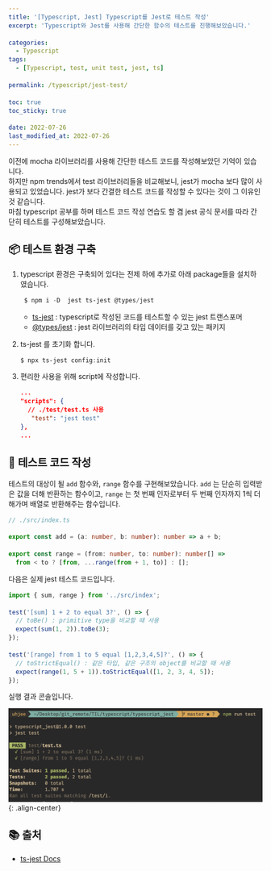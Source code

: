 ```yaml
---
title: '[Typescript, Jest] Typescript를 Jest로 테스트 작성'
excerpt: 'Typescript와 Jest를 사용해 간단한 함수의 테스트를 진행해보았습니다.'

categories:
  - Typescript
tags:
  - [Typescript, test, unit test, jest, ts]

permalink: /typescript/jest-test/

toc: true
toc_sticky: true

date: 2022-07-26
last_modified_at: 2022-07-26
---
```


이전에 mocha 라이브러리를 사용해 간단한 테스트 코드를 작성해보았던 기억이 있습니다.  
하지만 npm trends에서 test 라이브러리들을 비교해보니, jest가 mocha 보다 많이 사용되고 있었습니다.
jest가 보다 간결한 테스트 코드를 작성할 수 있다는 것이 그 이유인 것 같습니다.  
 마침 typescript 공부를 하며 테스트 코드 작성 연습도 할 겸 jest 공식 문서를 따라 간단히 테스트를 구성해보았습니다.

## 📦 테스트 환경 구축

1. typescript 환경은 구축되어 있다는 전제 하에 추가로 아래 package들을 설치하였습니다.

   ```powershell
    $ npm i -D  jest ts-jest @types/jest
   ```

   - <u>ts-jest</u> : typescript로 작성된 코드를 테스트할 수 있는 jest 트랜스포머
   - <u>@types/jest</u> : jest 라이브러리의 타입 데이터를 갖고 있는 패키지

2. ts-jest 를 초기화 합니다.

   ```powershell
   $ npx ts-jest config:init
   ```

3. 편리한 사용을 위해 script에 작성합니다.
   ```json
   ...
   "scripts": {
     // ./test/test.ts 사용
      "test": "jest test"
   },
   ...
   ```

## 📌 테스트 코드 작성

테스트의 대상이 될 `add` 함수와, `range` 함수를 구현해보았습니다.
`add` 는 단순히 입력받은 값을 더해 반환하는 함수이고, `range` 는 첫 번째 인자로부터 두 번째 인자까지 1씩 더해가며 배열로 반환해주는 함수입니다.

```ts
// ./src/index.ts

export const add = (a: number, b: number): number => a + b;

export const range = (from: number, to: number): number[] =>
  from < to ? [from, ...range(from + 1, to)] : [];
```

다음은 실제 jest 테스트 코드입니다.

```ts
import { sum, range } from '../src/index';

test('[sum] 1 + 2 to equal 3?', () => {
  // toBe() : primitive type을 비교할 때 사용
  expect(sum(1, 2)).toBe(3);
});

test('[range] from 1 to 5 equal [1,2,3,4,5]?', () => {
  // toStrictEqual() : 같은 타입, 같은 구조의 object를 비교할 때 사용
  expect(range(1, 5 + 1)).toStrictEqual([1, 2, 3, 4, 5]);
});
```

실행 결과 콘솔입니다.

![typescript-jest](/assets/images/posts_img/typescript/typescript-jest.png){: .align-center}

## **📚 출처**

- [ts-jest Docs](https://kulshekhar.github.io/ts-jest/docs/)
